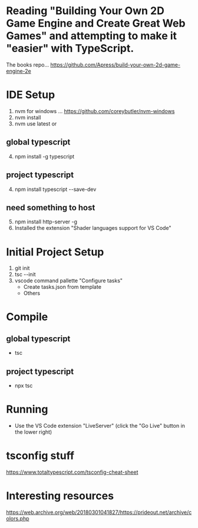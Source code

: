 # Reading "Building Your Own 2D Game Engine and Create Great Web Games" and attempting to make it "easier" with TypeScript.
The books repo...
https://github.com/Apress/build-your-own-2d-game-engine-2e

# IDE Setup
1. nvm for windows ... https://github.com/coreybutler/nvm-windows 
2. nvm install
3. nvm use latest or <version>
## global typescript
4. npm install -g typescript
## project typescript
4. npm install typescript --save-dev
## need something to host
5. npm install http-server -g
6. Installed the extension "Shader languages support for VS Code"

# Initial Project Setup
1. git init
2. tsc --init
3. vscode command pallette "Configure tasks"
    - Create tasks.json from template
    - Others

# Compile
## global typescript
- tsc
## project typescript
- npx tsc

# Running
- Use the VS Code extension "LiveServer" (click the "Go Live" button in the lower right)

# tsconfig stuff
https://www.totaltypescript.com/tsconfig-cheat-sheet

# Interesting resources
https://web.archive.org/web/20180301041827/https://prideout.net/archive/colors.php

